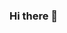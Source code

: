 ### Hi there 👋

<!--
**YassinMarraki/YassinMarraki** is a ✨ _special_ ✨ repository because its `README.md` (this file) appears on your GitHub profile.

Here are some ideas to get you started:

- 🔭 I’m currently software engineer student ...
- 🌱 I’m currently learning JAVA/JEE
- 👯 I’m looking to collaborate on new people
- 🤔 I’m looking for help with ...
- 💬 Ask me about ...
- 📫 How to reach me: ...
- 😄 Pronouns: ...
- ⚡ Fun fact: ...
-->
